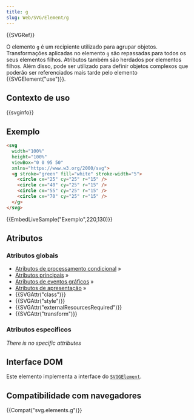 ```yaml
---
title: g
slug: Web/SVG/Element/g
---
```


{{SVGRef}}

O elemento `g` é um recipiente utilizado para agrupar objetos. Transformações aplicadas no elemento `g` são repassadas para todos os seus elementos filhos. Atributos também são herdados por elementos filhos. Além disso, pode ser utilizado para definir objetos complexos que poderão ser referenciados mais tarde pelo elemento {{SVGElement("use")}}.

## Contexto de uso

{{svginfo}}

## Exemplo

```html
<svg
  width="100%"
  height="100%"
  viewBox="0 0 95 50"
  xmlns="https://www.w3.org/2000/svg">
  <g stroke="green" fill="white" stroke-width="5">
    <circle cx="25" cy="25" r="15" />
    <circle cx="40" cy="25" r="15" />
    <circle cx="55" cy="25" r="15" />
    <circle cx="70" cy="25" r="15" />
  </g>
</svg>
```

{{EmbedLiveSample("Exemplo",220,130)}}

## Atributos

### Atributos globais

- [Atributos de processamento condicional](/pt-BR/docs/SVG/Attribute#ConditionalProccessing) »
- [Atributos principais](/pt-BR/docs/SVG/Attribute#Core) »
- [Atributos de eventos gráficos](/pt-BR/docs/SVG/Attribute#GraphicalEvent) »
- [Atributos de apresentação](/pt-BR/docs/SVG/Attribute#Presentation) »
- {{SVGAttr("class")}}
- {{SVGAttr("style")}}
- {{SVGAttr("externalResourcesRequired")}}
- {{SVGAttr("transform")}}

### Atributos específicos

_There is no specific attributes_

## Interface DOM

Este elemento implementa a interface do [`SVGGElement`](/pt-BR/docs/DOM/SVGGElement).

## Compatibilidade com navegadores

{{Compat("svg.elements.g")}}
